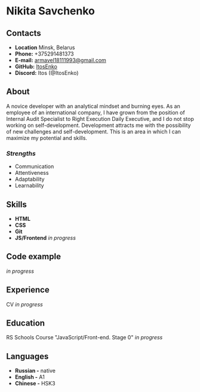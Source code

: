 # **Nikita Savchenko**
## Contacts ##
* **Location** Minsk, Belarus
* **Phone:** +375291481373
* **E-mail:** armavel18111993@gmail.com
* **GitHub:** [ItosEnko](https://github.com/ItosEnko)
* **Discord:** Itos (@ItosEnko)

## About ##
A novice developer with an analytical mindset and burning eyes. As an employee of an international company, I have grown from the position of Internal Audit Specialist to Right Execution Daily Executive, and I do not stop working on self-development. Development attracts me with the possibility of new challenges and self-development. This is an area in which I can maximize my potential and skills.

### *Strengths*
* Communication 
* Attentiveness
* Adaptability
* Learnability

## Skills ##
* **HTML**
* **CSS**
* **Git**
* **JS/Frontend** *in progress*

## Code example ##
*in progress*

## Experience ##
CV *in progress*
## Education ##
RS Schools Course "JavaScript/Front-end. Stage 0" *in progress*
## Languages ##
* **Russian -** native
* **English -** A1
* **Chinese -** HSK3
